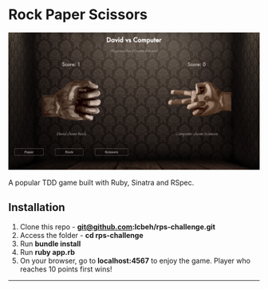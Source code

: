 # Rock Paper Scissors

![alt tag](/public/images/preview.png)

A popular TDD game built with Ruby, Sinatra and RSpec.

Installation
-------
1. Clone this repo - **git@github.com:lcbeh/rps-challenge.git**
2. Access the folder - **cd rps-challenge**
3. Run **bundle install**
4. Run **ruby app.rb**
5. On your browser, go to **localhost:4567** to enjoy the game. Player who reaches 10 points first wins!

----
